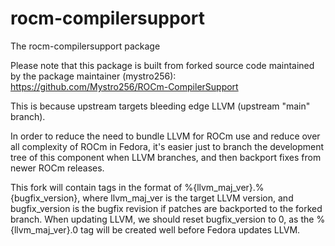# rocm-compilersupport

The rocm-compilersupport package

Please note that this package is built from forked source code maintained by the
package maintainer (mystro256):
https://github.com/Mystro256/ROCm-CompilerSupport

This is because upstream targets bleeding edge LLVM (upstream "main" branch).

In order to reduce the need to bundle LLVM for ROCm use and reduce over all
complexity of ROCm in Fedora, it's easier just to branch the development tree of
this component when LLVM branches, and then backport fixes from newer ROCm
releases.

This fork will contain tags in the format of %{llvm_maj_ver}.%{bugfix_version},
where llvm_maj_ver is the target LLVM version, and bugfix_version is the bugfix
revision if patches are backported to the forked branch. When updating LLVM, we
should reset bugfix_version to 0, as the %{llvm_maj_ver}.0 tag will be created
well before Fedora updates LLVM.

